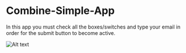 # Combine-Simple-App

In this app you must check all the boxes/switches and type your email in order for the submit button to become active.


![Alt text](relative/path/to/Combine.jpg?raw=true "Title")
